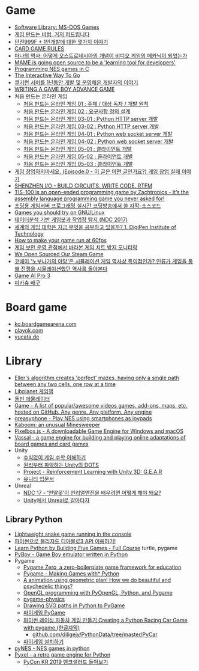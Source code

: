 Game
====
* [Software Library: MS-DOS Games](https://archive.org/details/softwarelibrary_msdos_games/v2)
* [게임 만드는 비법, 거저 퍼드립니다](http://www.huffingtonpost.kr/asadal/story_b_6765806.html)
* [던전999F + 1인개발에 대한 몇가지 이야기](http://wlhermit.blog.me/220319619224)
* [CARD GAME RULES](http://www.pagat.com/)
* [마나의 역사: 어떻게 오스트로네시아의 개념이 비디오 게임의 메카닉이 되었는가](http://ppss.kr/archives/40320)
* [MAME is going open source to be a 'learning tool for developers'](http://gamasutra.com/view/news/243598/MAME_is_going_open_source_to_be_a_learning_tool_for_developers.php)
* [Programming NES games in C](http://shiru.untergrund.net/articles/programming_nes_games_in_c.htm)
* [The Interactive Way To Go](http://playgo.to/iwtg/en/)
* [쿠키런 서버를 1년동안 개발 및 운영해온 개발자의 이야기](http://www.slideshare.net/serialxnet/1-35304689)
* [WRITING A GAME BOY ADVANCE GAME](https://www.reinterpretcast.com/writing-a-game-boy-advance-game)
* 처음 만드는 온라인 게임
  * [처음 만드는 온라인 게임 01 : 주제 / 대상 독자 / 개발 원칙](https://brunch.co.kr/@wedump/4)
  * [처음 만드는 온라인 게임 02 : 요구사항 정의 설계](https://brunch.co.kr/@wedump/5)
  * [처음 만드는 온라인 게임 03-01 : Python HTTP server 개발](https://brunch.co.kr/@wedump/6)
  * [처음 만드는 온라인 게임 03-02 : Python HTTP server 개발](https://brunch.co.kr/@wedump/7)
  * [처음 만드는 온라인 게임 04-01 : Python web socket server 개발](https://brunch.co.kr/@wedump/8)
  * [처음 만드는 온라인 게임 04-02 : Python web socket server 개발](https://brunch.co.kr/@wedump/9)
  * [처음 만드는 온라인 게임 05-01 : 클라이언트 개발](https://brunch.co.kr/@wedump/10)
  * [처음 만드는 온라인 게임 05-02 : 클라이언트 개발](https://brunch.co.kr/@wedump/11)
  * [처음 만드는 온라인 게임 05-03 : 클라이언트 개발](https://brunch.co.kr/@wedump/13)
* [게임 창업하지마세요. (Episode.0 - 이 글은 어떤 글인가요?) 게임 창업 실패 이야기](http://blog.naver.com/pretym1/220710548022)
* [SHENZHEN I/O - BUILD CIRCUITS. WRITE CODE. RTFM](http://store.steampowered.com/app/504210/)
* [TIS-100 is an open-ended programming game by Zachtronics - It’s the assembly language programming game you never asked for!](http://store.steampowered.com/app/370360/)
* [초딩용 게임서버 프로그래밍 실시간 코딩방송에서 쓸 자작-소스코드](https://www.youtube.com/watch?v=Wel1MB9hm1A)
* [Games you should try on GNU/Linux](https://www.unixmen.com/games-try-gnulinux/)
* [데이터분석 기반 게임봇과 작업장 탐지 (NDC 2017)](https://www.slideshare.net/sakai76/ndc-2017-75638339)
* [세계의 게임 대학은 지금 무엇을 공부하고 있을까? 1. DigiPen Institute of Technology](https://alegruz.imweb.me/blog/?q=YToxOntzOjEyOiJrZXl3b3JkX3R5cGUiO3M6MzoiYWxsIjt9&bmode=view&idx=1228644&t=board)
* [How to make your game run at 60fps](https://medium.com/@tglaiel/how-to-make-your-game-run-at-60fps-24c61210fe75)
* [게임 보안 운영 관점에서 바라본 게임 치트 방지 모니터링](https://engineering.linecorp.com/ko/blog/monitoring-to-prevent-game-cheating/)
* [We Open Sourced Our Steam Game](https://medium.com/squallygame/we-open-sourced-our-steam-game-and-why-it-was-a-good-idea-2d5ac72c9802)
* [코에이 '노부나가의 야망'은 시뮬레이션 게임 역사상 특이점인가? 인류가 게임을 통해 전쟁을 시뮬레이션했던 역사를 돌아본다](http://isao76.egloos.com/2662773)
* [Game AI Pro 3](http://www.gameaipro.com)
* [피카츄 배구](https://gorisanson.github.io/pikachu-volleyball/ko/)

# Board game
* [ko.boardgamearena.com](http://ko.boardgamearena.com/)
* [playok.com](http://www.playok.com/)
* [yucata.de](http://www.yucata.de/en)

# Library
* [Eller's algorithm creates 'perfect' mazes, having only a single path between any two cells, one row at a time](http://www.neocomputer.org/projects/eller.html)
* [Libplanet 게임잼](https://snack.planetarium.dev/kor/2020/03/libplanet-gamejam/)
* [돌핀 에뮬레이터](https://ko.dolphin-emu.org/)
* [Game - A list of popular/awesome videos games, add-ons, maps, etc. hosted on GitHub. Any genre. Any platform. Any engine](https://github.com/leereilly/games)
* [greasyphone - Play NES using smartphones as joypads](https://github.com/olahol/greasyphone#greasyphone)
* [Kaboom: an unusual Minesweeper](https://pwmarcz.pl/blog/kaboom/)
* [Pixelbox.js - A downloadable Game Engine for Windows and macOS](https://pixwlk.itch.io/pixelbox)
* [Vassal - a game engine for building and playing online adaptations of board games and card games](http://www.vassalengine.org/)
* Unity
  * [수식없이 게임 수학 이해하기](https://www.slideshare.net/MrDustinLee/ss-147084075)
  * [원리부터 파악하는 Unity의 DOTS](https://blog.iwanhae.ga/intro-of-unity-dots/)
  * [Project - Reinforcement Learning with Unity 3D: G.E.A.R](https://dtransposed.github.io/blog/GEAR.html)
  * [유니티 입문서](https://www.notion.so/7e6214c90c924a669fd1ddb3276d29ad)
* Unreal
  * [NDC 17 - ‘언알못’이 언리얼엔진을 배우려면 어떻게 해야 돼요?](http://www.thisisgame.com/webzine/gameevent/nboard/227/?n=71531)
  * [Unity에서 Unreal로 갈아타자](https://www.slideshare.net/ddayinhwang9/unity-unreal-210095797)

## Library Python
* [Lightweight snake game running in the console](https://github.com/tancredi/python-console-snake)
* [파이썬으로 블리자드 디아블로3 API 이용하기!](https://tariat.tistory.com/738)
* [Learn Python by Building Five Games - Full Course](https://www.youtube.com/watch?v=XGf2GcyHPhc) turtle, pygame
* [PyBoy - Game Boy emulator written in Python](https://github.com/Baekalfen/PyBoy)
* Pygame
  * [Pygame Zero, a zero-boilerplate game framework for education](http://mauveweb.co.uk/posts/2015/05/pygame-zero.html)
  * [Pygame - Making Games with\* Python](https://www.youtube.com/playlist?list=PLQVvvaa0QuDcxG_Cajz1JyTH6eAvka93C)
  * [A animation using geometric plan! How we do beautiful and psychedelic things?](https://github.com/ryukinix/fractal-plan)
  * [OpenGL programming with PyOpenGL, Python, and Pygame](https://www.youtube.com/playlist?list=PLQVvvaa0QuDdfGpqjkEJSeWKGCP31__wD)
  * [pygame-physics](https://github.com/idgmatrix/pygame-physics)
  * [Drawing SVG paths in Python to PyGame](https://www.youtube.com/watch?v=bbY13xi0yhM)
  * [파이게임 PyGame](https://www.youtube.com/playlist?list=PL7ZVZgsnLwEH_cLdFK67ygJWPpL2rR8XH)
  * [파이썬 레이싱 자동차 게임 만들기 Creating a Python Racing Car Game with pygame (한글자막)](https://www.youtube.com/watch?v=37a7cBmCvB8)
    * [github.com/diligejy/PythonData/tree/master/PyCar](https://github.com/diligejy/PythonData/tree/master/PyCar)
  * [파이게임 설치하기](https://blog.naver.com/dsz08082/221373412901)
* [pyNES - NES games in python](http://gutomaia.net/pyNES/)
* [Pyxel - a retro game engine for Python](https://github.com/kitao/pyxel)
  * [PyCon KR 2019 뱅크샐러드 돌아보기](https://medium.com/rainist-engineering/pycon-kr-2019-banksalad-5b4816325949)
